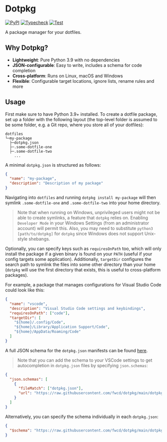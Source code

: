 # Dotpkg

[![PyPI](https://img.shields.io/pypi/v/dotpkg)](https://pypi.org/project/dotpkg)
[![Typecheck](https://github.com/fwcd/dotpkg/actions/workflows/typecheck.yml/badge.svg)](https://github.com/fwcd/dotpkg/actions/workflows/typecheck.yml)
[![Test](https://github.com/fwcd/dotpkg/actions/workflows/test.yml/badge.svg)](https://github.com/fwcd/dotpkg/actions/workflows/test.yml)

A package manager for your dotfiles.

## Why Dotpkg?

- **Lightweight**: Pure Python 3.9 with no dependencies
- **JSON-configurable**: Easy to write, includes a schema for code completion
- **Cross-platform**: Runs on Linux, macOS and Windows
- **Flexible**: Configurable target locations, ignore lists, rename rules and more

## Usage

First make sure to have Python 3.9+ installed. To create a dotfile package, set up a folder with the following layout (the top-level folder is assumed to be some folder, e.g. a Git repo, where you store all of your dotfiles):

```
dotfiles
└─my-package
  ├─dotpkg.json
  ├─.some-dotfile-one
  ├─.some-dotfile-two
    ...
```

A minimal `dotpkg.json` is structured as follows:

```json
{
  "name": "my-package",
  "description": "Description of my package"
}
```

Navigating into `dotfiles` and running `dotpkg install my-package` will then symlink `.some-dotfile-one` and `.some-dotfile-two` into your home directory.

> Note that when running on Windows, unprivileged users might not be able to create symlinks, a feature that `dotpkg` relies on. Enabling `Developer Mode` in your Windows Settings (from an administrator account) will permit this. Also, you may need to substitute `python3 [path/to/dotpkg]` for `dotpkg` since Windows does not support Unix-style shebangs.

Optionally, you can specify keys such as `requiresOnPath` too, which will only install the package if a given binary is found on your `PATH` (useful if your config targets some application). Additionally, `targetDir` configures the search path to symlink the files into some other directory than your home (`dotpkg` will use the first directory that exists, this is useful to cross-platform packages).

For example, a package that manages configurations for Visual Studio Code could look like this:

```json
{
  "name": "vscode",
  "description": "Visual Studio Code settings and keybindings",
  "requiresOnPath": ["code"],
  "targetDir": [
    "${home}/.config/Code",
    "${home}/Library/Application Support/Code",
    "${home}/AppData/Roaming/Code"
  ]
}
```

A full JSON schema for the `dotpkg.json` manifests can be found [here](dotpkg.schema.json).

> Note that you can add the schema to your VSCode settings to get autocompletion in `dotpkg.json` files by specifying `json.schemas`:

```json
{
  "json.schemas": [
    {
      "fileMatch": ["dotpkg.json"],
      "url": "https://raw.githubusercontent.com/fwcd/dotpkg/main/dotpkg.schema.json"
    }
  ]
}
```

Alternatively, you can specify the schema individually in each `dotpkg.json`:

```json
{
  "$schema": "https://raw.githubusercontent.com/fwcd/dotpkg/main/dotpkg.schema.json"
}
```
